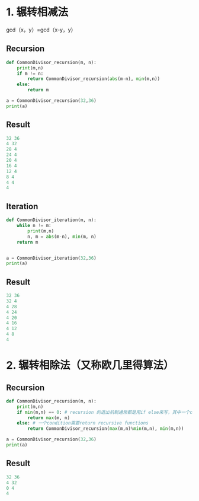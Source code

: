 # 1. 辗转相减法
gcd（x，y）=gcd（x-y，y）

## Recursion
```py
def CommonDivisor_recursion(m, n):
    print(m,n)
    if m != n:
        return CommonDivisor_recursion(abs(m-n), min(m,n))
    else:
        return m

a = CommonDivisor_recursion(32,36)
print(a)
```
## Result
```py
32 36
4 32
28 4
24 4
20 4
16 4
12 4
8 4
4 4
4
```
## Iteration
```py
def CommonDivisor_iteration(m, n):
    while n != m:
        print(m,n)
        n, m = abs(m-n), min(m, n)
    return m


a = CommonDivisor_iteration(32,36)
print(a)
```

## Result
```py
32 36
32 4
4 28
4 24
4 20
4 16
4 12
4 8
4

```

# 2. 辗转相除法（又称欧几里得算法）

## Recursion
```py
def CommonDivisor_recursion(m, n):
    print(m,n)
    if min(m,n) == 0: # recursion 的退出机制通常都是用if else来写，其中一个condition需要return最后结果
        return max(m, n)
    else: # 一个condition需要return recursive functions
        return CommonDivisor_recursion(max(m,n)%min(m,n), min(m,n))

a = CommonDivisor_recursion(32,36)
print(a)
```

## Result
```py
32 36
4 32
0 4
4
```

